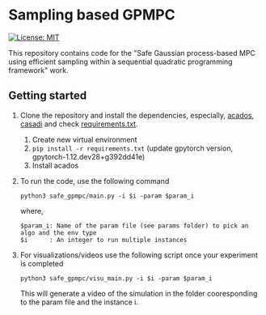 # Sampling based GPMPC

[![License: MIT](https://img.shields.io/badge/License-MIT-yellow.svg)](https://opensource.org/licenses/MIT)

This repository contains code for the "Safe Gaussian process-based MPC using efficient sampling within a sequential quadratic programming framework" work.

## Getting started

1. Clone the repository and install the dependencies, especially, [acados](https://docs.acados.org/installation/), [casadi](https://web.casadi.org/get/) and check [requirements.txt](https://github.com/manish-pra/sagempc/blob/main/requirements.txt).

    1. Create new virtual environment
    2. `pip install -r requirements.txt` (update gpytorch version, gpytorch-1.12.dev28+g392dd41e)
    3. Install acados

1. To run the code, use the following command

    ```
    python3 safe_gpmpc/main.py -i $i -param $param_i
    ```
    where,
    ```
    $param_i: Name of the param file (see params folder) to pick an algo and the env type 
    $i      : An integer to run multiple instances
    ```

1. For visualizations/videos use the following script once your experiment is completed

    ```
    python3 safe_gpmpc/visu_main.py -i $i -param $param_i
    ```
    This will generate a video of the simulation in the folder cooresponding to the param file and the instance i.
<!-- 1. To run the code, use the following command

    ```
    python3 safe_gpmpc/main.py -i $i -env $env_i -param $param_i
    ```
    where,

    ```
    $param_i: Name of the param file (see params folder) to pick an algo and the env type 
    $env_i  : An integer to pick an instance of the environment
    $i      : An integer to run multiple instances
    ```

    E.g., the following command runs SageMPC on the cluttered environment with env_0 and i=2 instance

    ``` 
    python3 safe_gpmpc/main.py -i 2 -env 0 -param "params_cluttered_car"
    ``` -->

<!-- 1. For visualizations/videos use the following script once your experiment is completed

    ```
    python3 safe_gpmpc/video.py
    ``` -->